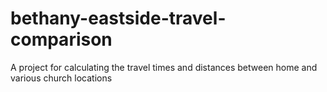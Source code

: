 # bethany-eastside-travel-comparison
A project for calculating the travel times and distances between home and various church locations
